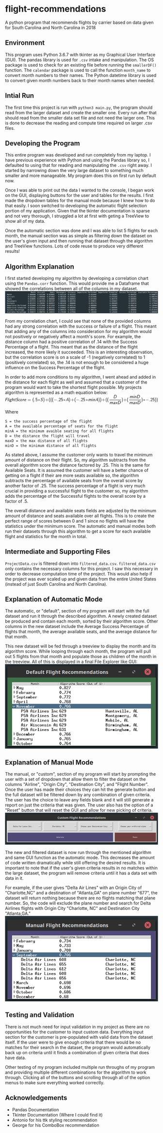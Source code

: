 # flight-recommendations
A python program that recommends flights by carrier based on data given for South Carolina and North Carolina in 2018

## Environment
This program uses Python 3.6.7 with tkinter as my Graphical User Interface (GUI). The pandas library is used for `.csv` intake and manipulation. The OS package is used to check for an existing file before running the `smallerDF()` function. The `calendar` package is used to call the function `month_name` to convert month numbers to their names. The Python datetime library is used to convert given month numbers back to their month names when needed.

## Intial Run
The first time this project is run with `python3 main.py`, the program should read from the larger dataset 
and create the smaller one. Every run after that should read from the smaller data set file and not need the larger one. 
This is done to decrease the reading and compute time required on larger .csv files. 

## Developing the Program
This entire program was developed and run completely from my laptop. I have previous experience with Python and using the Pandas library so, I defaulted to using that for reading and manipulating the `.csv` right away. I started by narrowing down the very large dataset to something much smaller and more manageable. My program does this on first run by default now.

Once I was able to print out the data I wanted to the console, I began work on the GUI, displaying buttons for the user and tables for the results. I first made the dropdown tables for the manual mode because I knew how to do that easily. I soon switched to developing the automatic flight selection portion of my application. Given that the tkinter documentation is sparse and not very thorough, I struggled a lot at first with geting a TreeView to show all of my data. 

Once the automatic section was done and I was able to list 5 flights for each month, the manual section was as simple as filtering down the dataset on the user's given input and then running that dataset through the algorithm and TreeView functions. Lots of code reuse to produce very different results!

## Algorithm Explanation
I first started developing my algorithm by developing a correlation chart using the `Pandas.corr` function. This would provide me a Dataframe that showed the correlations between all of the columns in my dataset. ![correlation picture](pictures/corr.png)

From my correlation chart, I could see that none of the provided columns had any strong correlation with the success or failure of a flight. This meant that adding any of the columns into consideration for my algorithm would not positively or negatively affect a month's score. For example, the distance column had a positive correlation of .14 with the Success Percentage of a flight. This meant that as the distance of the flight increased, the more likely it succeeded. This is an interesting observation, but the correlation score is on a scale of -1 (negatively correlated) to 1 (positively correlated) so, the .14 is not enough to be considered a huge influence on the Success Percentage of the flight.

In order to add more conditions to my algorithm, I went ahead and added in the distance for each flight as well and assumed that a customer of the program would want to take the shortest flight possible. My projects algorithm is represented as a math equation below: 
<br/>
![algorithm picture](pictures/alg.png)

Where 
```
S = the success percentage of the flight  
A = the available percentage of seats for the flight  
minA = the minimum avaible seating for all flights  
D = the distance the flight will travel  
maxD = the max distance of all flights  
minD = the minimum distance of all flights
```

As stated above, I assume the customer only wants to travel the minimum amount of distance on their flight. So, my algorithm subtracts from the overall algorithm score the distance factored by .25. This is the same for Available Seats. It is assumed the customer will have a better chance of getting on a flight if their are more seats available so, the algorithm subtracts the percentage of available seats from the overall score by another factor of .25. The success percentage of a flight is very much crucial in providing a successful flight to the customer so, my algorithm adds the percentage of the Successful flights to the overall score by a factor of .5. 

The overall distance and available seats fields are adjusted by the minimum amount of distance and seats available over all flights. This is to create the perfect range of scores between 0 and 1 since no flights will have the statistics under the minimum score. The automatic and manual modes both run their datasets through this algorithm to get a score for each available flight and statistics for the month in total.


## Intermediate and Supporting Files
`ProjectData.csv` is filtered down into `filtered_data.csv`. `filtered_data.csv` only contains the necessary columns for this project. I saw this necessary in order to decrease computation time of the project. This would also help if the project was ever scaled up and given data from the entire United States (instead of just South Carolina and North Carolina).

## Explanation of Automatic Mode
The automatic, or "default", section of my program will start with the full dataset and run it through the described algorithm. A newly created dataset be produced and contain each month, sorted by their algorithm score. Other columns in the new dataset include the Average Success Percentage of flights that month, the average available seats, and the average distance for that month. 

This new dataset will be fed through a treeview to display the month and its algorithm score. While looping through each month, the program will pull out 5 flights from that month and populate those as children of the month in the treeview. All of this is displayed in a final File Explorer like GUI:
<br/>
![auto picture](pictures/auto.png)


## Explanation of Manual Mode
The manual, or "custom", section of my program will start by prompting the user with a set of dropdown that allow them to filter the dataset on the columns "Airline", "Origin City", "Destination City", and "Flight Number". Once the user has made their choices they can hit the generate button and the full dataset will be filtered down by any combination of given criteria. The user has the choice to leave any fields blank and it will still generate a report on just the criteria that was given. The user also has the option of a "Reset" button that will reset the GUI and allow for new picking of criteria.
<br/>
![manual prompt picture](pictures/manualPrompt.png)

The new and filtered dataset is now run through the mentioned algorithm and same GUI function as the automatic mode. This decreases the amount of code written dramatically while still offering the desired results. It is important to note that if the user's given criteria results in no matches within the large dataset, the program will remove criteria until it has a data set with data in it.

For example, if the user gives "Delta Air Lines" with an Origin City of "Charlotte,NC" and a destination of "Atlanta,GA" on plane number "677", the dataset will return nothing because there are no flights matching that plane number. So, the code will exclude the plane number and search for Delta Airlines flights with Origin City "Charlotte, NC" and Destination City "Atlanta,GA."
<br/>
![manual picture](pictures/manual.png)


## Testing and Validation
There is not much need for input validation in my project as there are no opportunities for the customer to input custom data. Everything input section for the customer is pre-populated with valid data from the dataset itself. If the user were to give enough criteria that there would be no matches for their search in the dataset, the program would automatically back up on criteria until it finds a combination of given criteria that does have data.

Other testing of my program included multiple run throughs of my program and providing multiple different combinations for the algorithm to work through. Clicking all of the buttons and scrolling through all of the option menus to make sure everything worked correctly.

## Acknowledgements
* Pandas Documentation
* Tkinter Documentation (Where I could find it)
* Antonio for his ttk styling recommendation
* George for his ComboBox recommendation